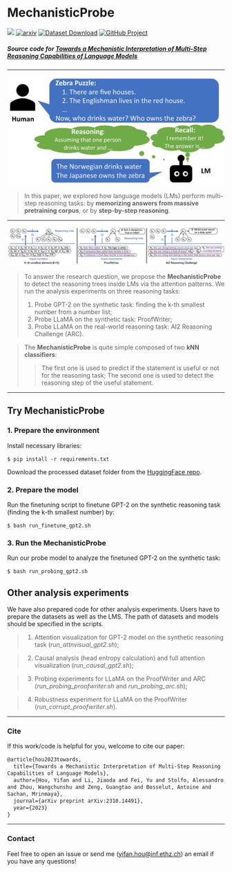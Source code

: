 # MechanisticProbe

[![](https://img.shields.io/badge/License-MIT-blue.svg)]()
[![arxiv](https://img.shields.io/badge/arXiv-2310.14491-b31b1b)](https://arxiv.org/abs/2310.14491)
[![Dataset Download](https://img.shields.io/badge/HuggingFace-Datasets-green)](https://huggingface.co/datasets/yyyyifan/MechanisticProbe_ProofWriter_ARC)
[![GitHub Project](https://img.shields.io/badge/GitHub-Project-orange)](https://github.com/yifan-h/MechanisticProbe)


##### Source code for **[Towards a Mechanistic Interpretation of Multi-Step Reasoning Capabilities of Language Models](https://arxiv.org/abs/2310.14491)**


---


![](./figures/motivation.jpg)
> In this paper, we explored how language models (LMs) perform multi-step reasoning tasks: by **memorizing answers from massive pretraining corpus**, or by **step-by-step reasoning**.


---

![](./figures/rt_example_fig_final.jpg)
> To answer the research question, we propose the **MechanisticProbe** to detect the reasoning trees inside LMs via the attention patterns. We run the analysis experiments on three reasoning tasks:
>  1. Probe GPT-2 on the synthetic task: finding the k-th smallest number from a number list;
>  2. Probe LLaMA on the synthetic task: ProofWriter;
>  3. Probe LLaMA on the real-world reasoning task: AI2 Reasoning Challenge (ARC).

> The **MechanisticProbe** is quite simple composed of two **kNN classifiers**: 
>> The first one is used to predict if the statement is useful or not for the reasoning task; 
>> The second one is used to detect the reasoning step of the useful statement.

---

## Try MechanisticProbe

### 1. Prepare the environment

Install necessary libraries:

    $ pip install -r requirements.txt

Download the processed dataset folder from the [HuggingFace repo](https://huggingface.co/datasets/yyyyifan/MechanisticProbe_ProofWriter_ARC).


### 2. Prepare the model

Run the finetuning script to finetune GPT-2 on the synthetic reasoning task (finding the k-th smallest number) by:

    $ bash run_finetune_gpt2.sh

### 3. Run the MechanisticProbe

Run our probe model to analyze the finetuned GPT-2 on the synthetic task:

    $ bash run_probing_gpt2.sh

## Other analysis experiments

We have also prepared code for other analysis experiments. Users have to prepare the datasets as well as the LMS. The path of datasets and models should be specified in the scripts.

> 1. Attention visualization for GPT-2 model on the synthetic reasoning task (*run_attnvisual_gpt2.sh*); 

> 2. Causal analysis (head entropy calculation) and full attention visualization (*run_causal_gpt2.sh*);

> 3. Probing experiments for LLaMA on the ProofWriter and ARC (*run_probing_proofwriter.sh* and *run_probing_arc.sh*);

> 4. Robustness experiment for LLaMA on the ProofWriter (*run_corrupt_proofwriter.sh*).

---

### Cite

If this work/code is helpful for you, welcome to cite our paper:

```
@article{hou2023towards,
  title={Towards a Mechanistic Interpretation of Multi-Step Reasoning Capabilities of Language Models},
  author={Hou, Yifan and Li, Jiaoda and Fei, Yu and Stolfo, Alessandro and Zhou, Wangchunshu and Zeng, Guangtao and Bosselut, Antoine and Sachan, Mrinmaya},
  journal={arXiv preprint arXiv:2310.14491},
  year={2023}
}
```
---

### Contact

Feel free to open an issue or send me (yifan.hou@inf.ethz.ch) an email if you have any questions!
